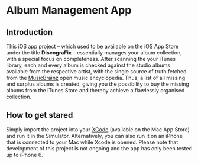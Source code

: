 # Album Management App

## Introduction

This iOS app project – which used to be available on the iOS App Store under the title **DiscograFix** – essentially manages your album collection, with a special focus on completeness. After scanning the your iTunes library, each and every album is checked against the studio albums available from the respective artist, with the single source of truth fetched from the [MusicBrainz](https://musicbrainz.org) open music encyclopedia. Thus, a list of all missing and surplus albums is created, giving you the possibility to buy the missing albums from the iTunes Store and thereby achieve a flawlessly organised collection.

## How to get stared

Simply import the project into your [XCode](https://developer.apple.com/xcode) (available on the Mac App Store) and run it in the Simulator. Alternatively, you can also run it on an iPhone that is connected to your Mac while Xcode is opened. Please note that development of this project is not ongoing and the app has only been tested up to iPhone 6.
